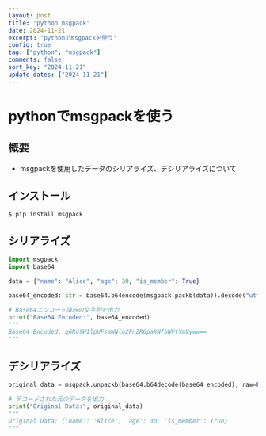 ```yaml
---
layout: post
title: "python msgpack"
date: 2024-11-21
excerpt: "pythonでmsgpackを使う"
config: true
tag: ["python", "msgpack"]
comments: false
sort_key: "2024-11-21"
update_dates: ["2024-11-21"]
---
```


# pythonでmsgpackを使う

## 概要
 - msgpackを使用したデータのシリアライズ、デシリアライズについて

## インストール

```console
$ pip install msgpack
```

## シリアライズ

```python
import msgpack
import base64

data = {"name": "Alice", "age": 30, "is_member": True}

base64_encoded: str = base64.b64encode(msgpack.packb(data)).decode("utf-8")

# Base64エンコード済みの文字列を出力
print("Base64 Encoded:", base64_encoded)
"""
Base64 Encoded: g6RuYW1lpUFsaWNlo2FnZR6paXNfbWVtYmVyww==
"""
```

## デシリアライズ

```python
original_data = msgpack.unpackb(base64.b64decode(base64_encoded), raw=False)

# デコードされた元のデータを出力
print("Original Data:", original_data)
"""
Original Data: {'name': 'Alice', 'age': 30, 'is_member': True}
"""
```

